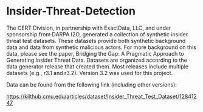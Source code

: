 # Insider-Threat-Detection


The CERT Division, in partnership with ExactData, LLC, and under sponsorship from DARPA I2O, generated a collection of synthetic insider threat test datasets. These datasets provide both synthetic background data and data from synthetic malicious actors.  For more background on this data, please see the paper, Bridging the Gap: A Pragmatic Approach to Generating Insider Threat Data.  Datasets are organized according to the data generator release that created them. Most releases include multiple datasets (e.g., r3.1 and r3.2). Version 3.2 was used for this project.


Data can be found from the following link (including other versions):

https://kilthub.cmu.edu/articles/dataset/Insider_Threat_Test_Dataset/12841247

